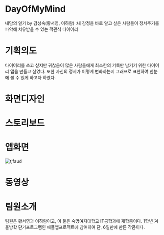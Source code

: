 # DayOfMyMind
내맘의 일기 by 감성숙(황서영, 이하람)
:내 감정을 바로 알고 싶은 사람들이 정서주기를 파악해 치유받을 수 있는 객관식 다이어리

# 기획의도
다이어리를 쓰고 싶지만 귀찮음이 많은 사람들에게 최소한의 기록만 남기기 위한 다이어리 앱을 만들고 싶었다. 또한 자신의 정서가 어떻게 변화하는지 그래프로 표현하여 한눈에 볼 수 있게 하고자 하였다.

# 화면디자인

# 스토리보드

# 앱화면
![tjfaud](https://github.com/ProjectInTheClass/DayOfMyMind/blob/master/docs/스크린샷%202018-01-23%20오후%207.51.24.png)
# 동영상

# 팀원소개
팀원은 황서영과 이하람이고, 이 둘은 숙명여자대학교 IT공학과에 재학중이다. 1학년 겨울방학 단기프로그램인 애플앱프로젝트에 참여하여 단, 6일만에 만든 작품이다.
